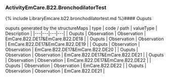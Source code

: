 ### ActivityEmCare.B22.BronchodilatorTest

{% include LibraryEmcare.b22.bronchodilatortest.md %}#### Ouputs

ouputs generated by the structureMaps
 | type | code / path | valueType | Description |
 |---|---|---|---|
| Ouputs | Observation | Observation | EmCare.B22.DE17&EmCare.B22.DE18 |
| Ouputs | Observation | Observation | EmCare.B22.DE17&EmCare.B22.DE19 |
| Ouputs | Observation | Observation | EmCare.B22.DE17&EmCare.B22.DE20 |
| Ouputs | Observation | Observation | EmCare.B22.DE17&EmCare.B22.DE21 |
| Ouputs | Observation | Observation | EmCare.B22.DE17&EmCare.B22.DE22 |
| Ouputs | Observation | Observation | EmCare.B22.DE22 |
| Ouputs | Observation | Observation | EmCare.B22.DE21 |
